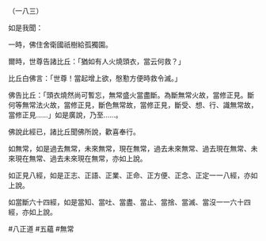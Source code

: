 （一八三）

如是我聞：

一時，佛住舍衛國祇樹給孤獨園。

爾時，世尊告諸比丘：「猶如有人火燒頭衣，當云何救？」

比丘白佛言：「世尊！當起增上欲，慇懃方便時救令滅。」

佛告比丘：「頭衣燒然尚可暫忘，無常盛火當盡斷。為斷無常火故，當修正見。斷何等無常法火故，當修正見，斷色無常故，當修正見，斷受、想、行、識無常故，當修正見……」如是廣說，乃至……。

佛說此經已，諸比丘聞佛所說，歡喜奉行。

如無常，如是過去無常，未來無常，現在無常，過去未來無常、過去現在無常、未來現在無常、過去未來現在無常，亦如上說。

如正見八經，如是正志、正語、正業、正命、正方便、正念、正定一一八經，亦如上說。

如當斷六十四經，如是當知、當吐、當盡、當止、當捨、當滅、當沒一一六十四經，亦如上說。



#八正道
#五蘊
#無常
